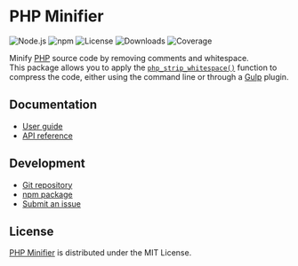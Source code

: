 # PHP Minifier
![Node.js](https://badgen.net/npm/node/@cedx/php-minifier) ![npm](https://badgen.net/npm/v/@cedx/php-minifier) ![License](https://badgen.net/npm/license/@cedx/php-minifier) ![Downloads](https://badgen.net/npm/dt/@cedx/php-minifier) ![Coverage](https://badgen.net/codecov/c/github/cedx/php-minifier)

Minify [PHP](https://www.php.net) source code by removing comments and whitespace.  
This package allows you to apply the [`php_strip_whitespace()`](https://www.php.net/manual/en/function.php-strip-whitespace.php) function to compress the code, either using the command line or through a [Gulp](https://gulpjs.com) plugin.

## Documentation
- [User guide](https://docs.belin.io/php-minifier)
- [API reference](https://docs.belin.io/php-minifier/api)

## Development
- [Git repository](https://github.com/cedx/php-minifier)
- [npm package](https://www.npmjs.com/package/@cedx/php-minifier)
- [Submit an issue](https://github.com/cedx/php-minifier/issues)

## License
[PHP Minifier](https://docs.belin.io/php-minifier) is distributed under the MIT License.
